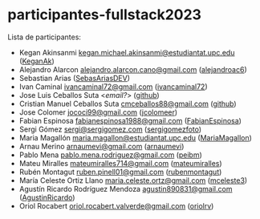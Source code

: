 # participantes-fullstack2023

Lista de participantes:
- Kegan Akinsanmi <kegan.michael.akinsanmi@estudiantat.upc.edu> ([KeganAk](https://github.com/KeganAk))
- Alejandro Alarcon <alejandro.alarcon.cano@gmail.com> ([alejandroac6](https://github.com/alejandroac6))
- Sebastian Arias ([SebasAriasDEV](https://github.com/SebasAriasDEV))
- Ivan Caminal <ivancaminal72@gmail.com> ([ivancaminal72](https://github.com/ivancaminal72))
- Jose Luis Ceballos Suta <*email?*> ([github](https://github.com/Joshua030/))
- Cristian Manuel Ceballos Suta <cmceballos88@gmail.com> ([github](https://github.com/AmbroseKainGit))
- Jose Colomer <jococi99@gmail.com> ([jcolomeer](https://github.com/jcolomeer))
- Fabian Espinosa fabianespinosa1988@gmail.com ([FabianEspinosa](https://github.com/FabianEspinosa))
- Sergi Gómez <sergi@sergigomez.com> ([sergigomezfoto](https://github.com/sergigomezfoto))
- Maria Magallón <maria.magallon@estudiantat.upc.edu> ([MariaMagallon](https://github.com/MariaMagallon))
- Arnau Merino <arnaumevi@gmail.com> ([arnaumevi](https://github.com/arnaumevi))
- Pablo Mena <pablo.mena.rodriguez@gmail.com> ([peibm](https://github.com/peibm))
- Mateu Miralles <mateumiralles714@gmail.com> ([mateumiralles](https://github.com/mateumiralles))
- Rubén Montagut <ruben.pinell01@gmail.com> ([rubenmontagut](https://github.com/rubenmontagut))
- María Celeste Ortiz Llano <maria.celeste.ortz@gmail.com> ([mceleste3](https://github.com/mceleste3))
- Agustín Ricardo Rodríguez Mendoza <agustin890831@gmail.com> ([AgustinRicardo](https://github.com/AgustinRicardo))
- Oriol Rocabert <oriol.rocabert.valverde@gmail.com> ([oriolrv](https://github.com/OriolRV/postgraufullstack.git))
